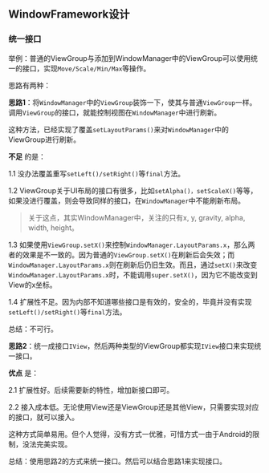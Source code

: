## WindowFramework设计

### 统一接口

举例：普通的ViewGroup与添加到WindowManager中的ViewGroup可以使用统一的接口，实现`Move/Scale/Min/Max`等操作。

思路有两种：

**思路1**：将`WindowManager`中的`ViewGroup`装饰一下，使其与普通`ViewGroup`一样。调用`ViewGroup`的接口，就能控制视图在`WindowManager`中进行刷新。

这种方法，已经实现了覆盖`setLayoutParams()`来对`WindowManager`中的ViewGroup进行刷新。

**不足** 的是：

1.1 没办法覆盖重写`setLeft()/setRight()`等`final`方法。

1.2 ViewGroup关于UI布局的接口有很多，比如`setAlpha()，setScaleX()`等等，如果没进行覆盖，则会导致同样的接口，在`WindowManager`中不能刷新布局。

> 关于这点，其实WindowManager中，关注的只有x, y, gravity, alpha, width, height。

1.3 如果使用`ViewGroup.setX()`来控制`WindowManager.LayoutParams.x`，那么两者的效果是不一致的。因为普通的`ViewGroup.setX()`在刷新后会失效；而`WindowManager.LayoutParams.x`则在刷新后仍旧生效。而且，通过`setX()`来改变`WindowManager.LayoutParams.x`时，不能调用`super.setX()`，因为它不能改变到View的x坐标。

1.4 扩展性不足。因为内部不知道哪些接口是有效的，安全的，毕竟并没有实现`setLeft()/setRight()`等`final`方法。

总结：不可行。

**思路2**：统一成接口`IView`，然后两种类型的ViewGroup都实现`IView`接口来实现统一接口。

**优点** 是：

2.1 扩展性好。后续需要新的特性，增加新接口即可。

2.2 接入成本低。无论使用View还是ViewGroup还是其他View，只需要实现对应的接口，就可以接入。

这种方式简单易用。但个人觉得，没有方式一优雅，可惜方式一由于Android的限制，没法完美实现。

总结：使用思路2的方式来统一接口。然后可以结合思路1来实现接口。
